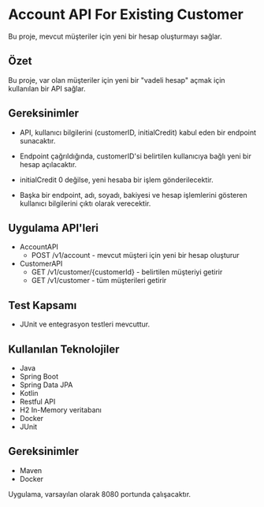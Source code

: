 
# Account API For Existing Customer

Bu proje, mevcut müşteriler için yeni bir hesap oluşturmayı sağlar.

## Özet

Bu proje, var olan müşteriler için yeni bir "vadeli hesap" açmak için kullanılan bir API sağlar.

## Gereksinimler

- API, kullanıcı bilgilerini (customerID, initialCredit) kabul eden bir endpoint sunacaktır.
  
- Endpoint çağrıldığında, customerID'si belirtilen kullanıcıya bağlı yeni bir hesap açılacaktır.
  
- initialCredit 0 değilse, yeni hesaba bir işlem gönderilecektir.
  
- Başka bir endpoint, adı, soyadı, bakiyesi ve hesap işlemlerini gösteren kullanıcı bilgilerini çıktı olarak verecektir.

## Uygulama API'leri

- AccountAPI
  - POST /v1/account - mevcut müşteri için yeni bir hesap oluşturur
- CustomerAPI
  - GET /v1/customer/{customerId} - belirtilen müşteriyi getirir
  - GET /v1/customer - tüm müşterileri getirir

## Test Kapsamı

- JUnit ve entegrasyon testleri mevcuttur.

## Kullanılan Teknolojiler

- Java
- Spring Boot
- Spring Data JPA
- Kotlin
- Restful API
- H2 In-Memory veritabanı
- Docker
- JUnit

## Gereksinimler

- Maven
- Docker

Uygulama, varsayılan olarak 8080 portunda çalışacaktır.



